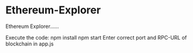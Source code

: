 # Ethereum-Explorer
Ethereum Explorer......

Execute the code:
npm install
npm start
Enter correct port and RPC-URL of blockchain in app.js
